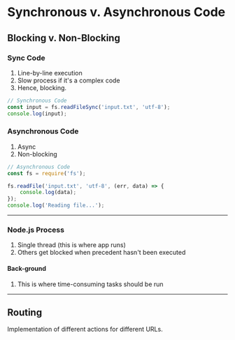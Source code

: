 # Synchronous v. Asynchronous Code

## Blocking v. Non-Blocking

### Sync Code

1. Line-by-line execution
1. Slow process if it's a complex code
1. Hence, blocking.

```Javascript
// Synchronous Code
const input = fs.readFileSync('input.txt', 'utf-8');
console.log(input);
```

### Asynchronous Code

1. Async
1. Non-blocking

```Javascript
// Asynchronous Code
const fs = require('fs');

fs.readFile('input.txt', 'utf-8', (err, data) => {
    console.log(data);
});
console.log('Reading file...');
```

---

### **Node.js Process**

1. Single thread (this is where app runs)
1. Others get blocked when precedent hasn't been executed

#### Back-ground

1. This is where time-consuming tasks should be run

---

## **Routing**

Implementation of different actions for different URLs.
